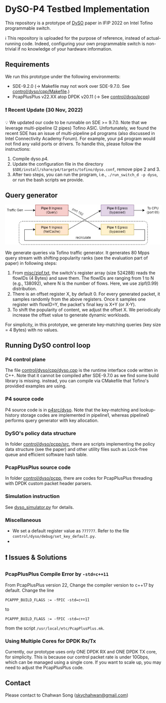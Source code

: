 # DySO-P4 Testbed Implementation
This repository is a prototype of [DySO](https://github.com/ChahwanSong/ChahwanSong.github.io/blob/main/papers/DySO_IFIP2022.pdf) paper in IFIP 2022 on Intel Tofino programmable switch.

:information_source: This repository is uploaded for the purpose of reference, instead of actual-running code. Indeed, configuring your own programmable switch is non-trivial if no knowledge of your hardware information. 

## Requirements
We run this prototype under the following environments:
* SDE-9.2.0 (-> Makefile may not work over SDE-9.7.0. See [control/dyso/cpp/Makefile](https://github.com/dyso-project/dyso_p4/blob/main/control/dyso/cpp/Makefile).)
* PcapPlusPlus v22.XX atop DPDK v20.11 (-> See [control/dyso/pcpp](https://github.com/dyso-project/dyso_p4/tree/main/control/dyso/pcpp))

### :exclamation: Recent Update (30 Nov, 2022)
:bulb: We updated our code to be runnable on SDE >= 9.7.0. Note that we leverage multi-pipeline (2 pipes) Tofino ASIC. Unfortunately, we found the recent SDE has an issue of multi-pipeline p4 programs (also discussed in Intel Connectivity Academy Forum). For example, your p4 program would not find any valid ports or drivers. 
To handle this, please follow the instructions:
1. Compile dyso.p4.
2. Update the configuration file in the directory `$SDE/install/share/p4/targets/tofino/dyso.conf`, remove pipe 2 and 3.
3. After two steps, you can run the program, i.e., `./run_switch_d -p dyso`, or run the bash scripts we provide. 


## Query generator
![QueryGen](/misc/querygen.jpg)


We generate queries via Tofino traffic generator. It generates 80 Mpps query stream with shifting popularity ranks (see the evaluation part of paper) in following steps:
1. From [misc/zipf.txt](https://github.com/dyso-project/dyso_p4/blob/main/misc/zipf.txt), the switch's register array (size 524288) reads the flowIDs (4 Bytes) and save them. The flowIDs are ranging from 1 to N (e.g., 138092), where N is the number of flows. Here, we use zipf(0.99) distribution.
2. There is an offset register X, by default 0. For every generated packet, it samples randomly from the above registers. Once it samples one register with flowID=Y, the packet's final key is X+Y (or X-Y).
3. To shift the popularity of content, we adjust the offset X. We periodically increase the offset value to generate dynamic workloads.

For simplicity, in this prototype, we generate key-matching queries (key size = 4 Bytes) with no values.

## Running DySO control loop

### P4 control plane
The file [control/dyso/cpp/dyso.cpp](https://github.com/dyso-project/dyso_p4/blob/main/control/dyso/cpp/dyso.cpp) is the runtime interface code written in C++. Note that it cannot be compiled after SDE-9.7.0 as we find some build library is missing. instead, you can compile via CMakefile that Tofino's providied examples are using. 

### P4 source code
P4 source code is in [p4src/dyso](https://github.com/dyso-project/dyso_p4/tree/main/p4src/dyso). Note that the key-matching and lookup-history storage codes are implemented in pipeline1, whereas pipeline0 performs query generator with key allocation.

### DySO's policy data structure
In folder [control/dyso/pcpp/src](https://github.com/dyso-project/dyso_p4/tree/main/control/dyso/pcpp/src), there are scripts implementing the policy data structure (see the paper) and other utility files such as Lock-free queue and efficient software hash table. 

### PcapPlusPlus source code
In folder [control/dyso/pcpp](https://github.com/dyso-project/dyso_p4/tree/main/control/dyso/pcpp), there are codes for PcapPlusPlus threading with DPDK custom packet header parsers. 

### Simulation instruction
See [dyso_simulator.py](dyso_simulation.py) for details.

### Miscellaneous
- We set a default register value as `777777`. Refer to the file `control/dyso/debug/set_key_default.py`.
-  

## :exclamation: Issues & Solutions

### PcapPlusPlus Compile Error by `-std=c++11`
From PcapPlusPlus version 22, Change the compiler version to c++17 by default. 
Change the line 
```
PCAPPP_BUILD_FLAGS := -fPIC -std=c++11
``` 
to 
```
PCAPPP_BUILD_FLAGS := -fPIC -std=c++17
``` 
from the script `/usr/local/etc/PcapPlusPlus.mk`.

### Using Multiple Cores for DPDK Rx/Tx
Currently, our prototype uses only ONE DPDK RX and ONE DPDK TX core, for simplicity.
This is because our control packet rate is under 10Gbps, which can be managed using a single core.
If you want to scale up, you may need to adjust the PcapPlusPlus code.

## Contact
Please contact to Chahwan Song ([skychahwan@gmail.com](skychahwan@gmail.com))